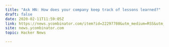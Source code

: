 ```yaml
---
title: "Ask HN: How does your company keep track of lessons learned?"
draft: false
date: 2020-02-11T11:59:05Z
link: https://news.ycombinator.com/item?id=22297780&utm_medium=RSS&utm_source=hune
site: news.ycombinator.com
topic: Hacker News  

---
```

